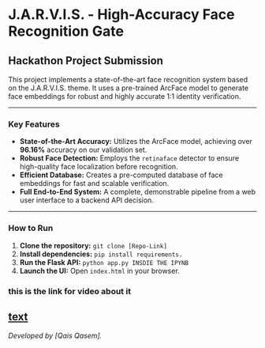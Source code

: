 # J.A.R.V.I.S. - High-Accuracy Face Recognition Gate

## Hackathon Project Submission

This project implements a state-of-the-art face recognition system based on the J.A.R.V.I.S. theme. It uses a pre-trained ArcFace model to generate face embeddings for robust and highly accurate 1:1 identity verification.

---

### Key Features

*   **State-of-the-Art Accuracy:** Utilizes the ArcFace model, achieving over **96.16%** accuracy on our validation set.
*   **Robust Face Detection:** Employs the `retinaface` detector to ensure high-quality face localization before recognition.
*   **Efficient Database:** Creates a pre-computed database of face embeddings for fast and scalable verification.
*   **Full End-to-End System:** A complete, demonstrable pipeline from a web user interface to a backend API decision.

---

### How to Run

1.  **Clone the repository:** `git clone [Repo-Link]`
2.  **Install dependencies:** `pip install requirements.`
3.  **Run the Flask API:** `python app.py INSDIE THE IPYNB`
4.  **Launch the UI:** Open `index.html` in your browser.
### this is the link for video about it
[text](https://drive.google.com/file/d/1Vh2xarVQwUbn24089QIyopwUwcKeozOE/view?usp=sharing)
---
*Developed by [Qais Qasem].*